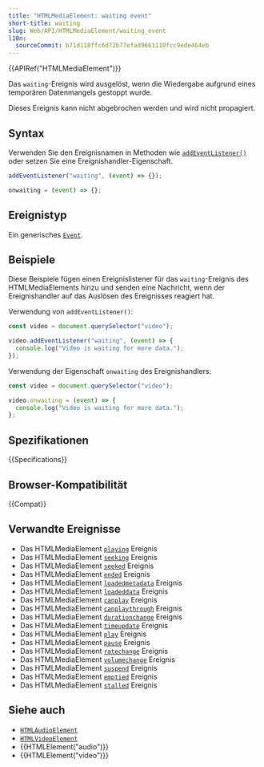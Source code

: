 ```yaml
---
title: "HTMLMediaElement: waiting event"
short-title: waiting
slug: Web/API/HTMLMediaElement/waiting_event
l10n:
  sourceCommit: b71d118ffc6d72b77efad9661110fcc9ede464eb
---
```


{{APIRef("HTMLMediaElement")}}

Das `waiting`-Ereignis wird ausgelöst, wenn die Wiedergabe aufgrund eines temporären Datenmangels gestoppt wurde.

Dieses Ereignis kann nicht abgebrochen werden und wird nicht propagiert.

## Syntax

Verwenden Sie den Ereignisnamen in Methoden wie [`addEventListener()`](/de/docs/Web/API/EventTarget/addEventListener) oder setzen Sie eine Ereignishandler-Eigenschaft.

```js
addEventListener("waiting", (event) => {});

onwaiting = (event) => {};
```

## Ereignistyp

Ein generisches [`Event`](/de/docs/Web/API/Event).

## Beispiele

Diese Beispiele fügen einen Ereignislistener für das `waiting`-Ereignis des HTMLMediaElements hinzu und senden eine Nachricht, wenn der Ereignishandler auf das Auslösen des Ereignisses reagiert hat.

Verwendung von `addEventListener()`:

```js
const video = document.querySelector("video");

video.addEventListener("waiting", (event) => {
  console.log("Video is waiting for more data.");
});
```

Verwendung der Eigenschaft `onwaiting` des Ereignishandlers:

```js
const video = document.querySelector("video");

video.onwaiting = (event) => {
  console.log("Video is waiting for more data.");
};
```

## Spezifikationen

{{Specifications}}

## Browser-Kompatibilität

{{Compat}}

## Verwandte Ereignisse

- Das HTMLMediaElement [`playing`](/de/docs/Web/API/HTMLMediaElement/playing_event) Ereignis
- Das HTMLMediaElement [`seeking`](/de/docs/Web/API/HTMLMediaElement/seeking_event) Ereignis
- Das HTMLMediaElement [`seeked`](/de/docs/Web/API/HTMLMediaElement/seeked_event) Ereignis
- Das HTMLMediaElement [`ended`](/de/docs/Web/API/HTMLMediaElement/ended_event) Ereignis
- Das HTMLMediaElement [`loadedmetadata`](/de/docs/Web/API/HTMLMediaElement/loadedmetadata_event) Ereignis
- Das HTMLMediaElement [`loadeddata`](/de/docs/Web/API/HTMLMediaElement/loadeddata_event) Ereignis
- Das HTMLMediaElement [`canplay`](/de/docs/Web/API/HTMLMediaElement/canplay_event) Ereignis
- Das HTMLMediaElement [`canplaythrough`](/de/docs/Web/API/HTMLMediaElement/canplaythrough_event) Ereignis
- Das HTMLMediaElement [`durationchange`](/de/docs/Web/API/HTMLMediaElement/durationchange_event) Ereignis
- Das HTMLMediaElement [`timeupdate`](/de/docs/Web/API/HTMLMediaElement/timeupdate_event) Ereignis
- Das HTMLMediaElement [`play`](/de/docs/Web/API/HTMLMediaElement/play_event) Ereignis
- Das HTMLMediaElement [`pause`](/de/docs/Web/API/HTMLMediaElement/pause_event) Ereignis
- Das HTMLMediaElement [`ratechange`](/de/docs/Web/API/HTMLMediaElement/ratechange_event) Ereignis
- Das HTMLMediaElement [`volumechange`](/de/docs/Web/API/HTMLMediaElement/volumechange_event) Ereignis
- Das HTMLMediaElement [`suspend`](/de/docs/Web/API/HTMLMediaElement/suspend_event) Ereignis
- Das HTMLMediaElement [`emptied`](/de/docs/Web/API/HTMLMediaElement/emptied_event) Ereignis
- Das HTMLMediaElement [`stalled`](/de/docs/Web/API/HTMLMediaElement/stalled_event) Ereignis

## Siehe auch

- [`HTMLAudioElement`](/de/docs/Web/API/HTMLAudioElement)
- [`HTMLVideoElement`](/de/docs/Web/API/HTMLVideoElement)
- {{HTMLElement("audio")}}
- {{HTMLElement("video")}}
